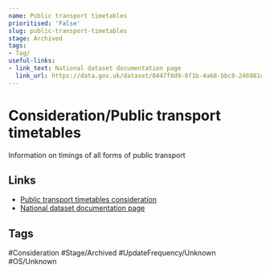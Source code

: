 ```yaml
---
name: Public transport timetables
prioritised: 'False'
slug: public-transport-timetables
stage: Archived
tags:
- Tag/
useful-links:
- link_text: National dataset documentation page
  link_url: https://data.gov.uk/dataset/0447f8d9-8f1b-4a68-bbc8-246981d02256/traveline-national-dataset
---
```


# Consideration/Public transport timetables

Information on timings of all forms of public transport

## Links

* [Public transport timetables consideration](https://design.planning.data.gov.uk/planning-consideration/public-transport-timetables)
* [National dataset documentation page](https://data.gov.uk/dataset/0447f8d9-8f1b-4a68-bbc8-246981d02256/traveline-national-dataset)

## Tags

#Consideration #Stage/Archived #UpdateFrequency/Unknown #OS/Unknown